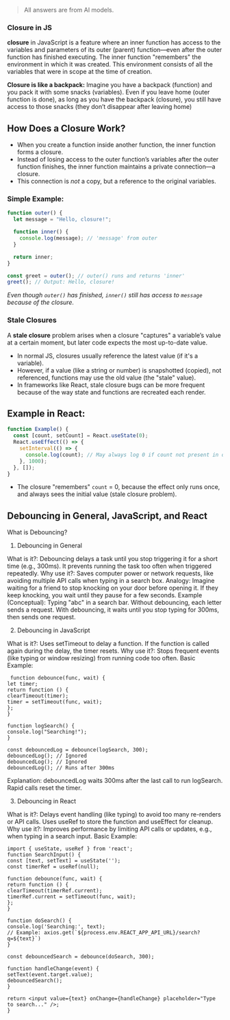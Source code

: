 > All answers are from AI models.

### Closure in JS

**closure** in JavaScript is a feature where an inner function has access to the variables and parameters of its outer (parent) function—even after the outer function has finished executing. The inner function "remembers" the environment in which it was created. This environment consists of all the variables that were in scope at the time of creation.

**Closure is like a backpack:**
Imagine you have a backpack (function) and you pack it with some snacks (variables). Even if you leave home (outer function is done), as long as you have the backpack (closure), you still have access to those snacks (they don’t disappear after leaving home)

## How Does a Closure Work?

- When you create a function inside another function, the inner function forms a closure.
- Instead of losing access to the outer function’s variables after the outer function finishes, the inner function maintains a private connection—a closure.
- This connection is _not_ a copy, but a reference to the original variables.

### **Simple Example:**

```js
function outer() {
  let message = "Hello, closure!";

  function inner() {
    console.log(message); // 'message' from outer
  }

  return inner;
}

const greet = outer(); // outer() runs and returns 'inner'
greet(); // Output: Hello, closure!
```

_Even though `outer()` has finished, `inner()` still has access to `message` because of the closure._

### Stale Closures

A **stale closure** problem arises when a closure "captures" a variable’s value at a certain moment, but later code expects the most up-to-date value.

- In normal JS, closures usually reference the latest value (if it's a variable).
- However, if a value (like a string or number) is snapshotted (copied), not referenced, functions may use the old value (the "stale" value).
- In frameworks like React, stale closure bugs can be more frequent because of the way state and functions are recreated each render.

## Example in React:

```jsx
function Example() {
  const [count, setCount] = React.useState(0);
  React.useEffect(() => {
    setInterval(() => {
      console.log(count); // May always log 0 if count not present in deps
    }, 1000);
  }, []);
}
```

- The closure "remembers" `count` = 0, because the effect only runs once, and always sees the initial value (stale closure problem).

## Debouncing in General, JavaScript, and React

What is Debouncing?

1. Debouncing in General

What is it?: Debouncing delays a task until you stop triggering it for a short time (e.g., 300ms). It prevents running the task too often when triggered repeatedly.
Why use it?: Saves computer power or network requests, like avoiding multiple API calls when typing in a search box.
Analogy: Imagine waiting for a friend to stop knocking on your door before opening it. If they keep knocking, you wait until they pause for a few seconds.
Example (Conceptual): Typing "abc" in a search bar. Without debouncing, each letter sends a request. With debouncing, it waits until you stop typing for 300ms, then sends one request.

2. Debouncing in JavaScript

What is it?: Uses setTimeout to delay a function. If the function is called again during the delay, the timer resets.
Why use it?: Stops frequent events (like typing or window resizing) from running code too often.
Basic Example:

```
 function debounce(func, wait) {
let timer;
return function () {
clearTimeout(timer);
timer = setTimeout(func, wait);
};
}

function logSearch() {
console.log("Searching!");
}

const debouncedLog = debounce(logSearch, 300);
debouncedLog(); // Ignored
debouncedLog(); // Ignored
debouncedLog(); // Runs after 300ms
```

Explanation: debouncedLog waits 300ms after the last call to run logSearch. Rapid calls reset the timer.

3. Debouncing in React

What is it?: Delays event handling (like typing) to avoid too many re-renders or API calls. Uses useRef to store the function and useEffect for cleanup.
Why use it?: Improves performance by limiting API calls or updates, e.g., when typing in a search input.
Basic Example:

```
import { useState, useRef } from 'react';
function SearchInput() {
const [text, setText] = useState('');
const timerRef = useRef(null);

function debounce(func, wait) {
return function () {
clearTimeout(timerRef.current);
timerRef.current = setTimeout(func, wait);
};
}

function doSearch() {
console.log('Searching:', text);
// Example: axios.get(`${process.env.REACT_APP_API_URL}/search?q=${text}`)
}

const debouncedSearch = debounce(doSearch, 300);

function handleChange(event) {
setText(event.target.value);
debouncedSearch();
}

return <input value={text} onChange={handleChange} placeholder="Type to search..." />;
}
```
